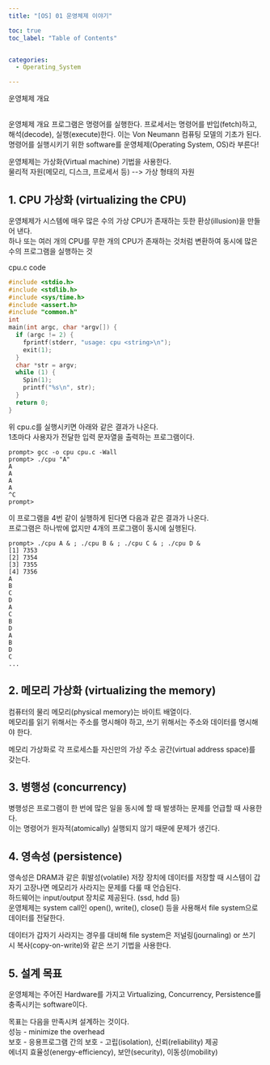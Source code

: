 ```yaml
---
title: "[OS] 01 운영체제 이야기"

toc: true
toc_label: "Table of Contents"


categories:
  - Operating_System

---
```


운영체제 개요

<br>
운영체제 개요  
프로그램은 명령어를 실행한다. 프로세서는 명령어를 반입(fetch)하고, 해석(decode), 실행(execute)한다.  
이는 Von Neumann 컴퓨팅 모델의 기초가 된다.  
명령어를 실행시키기 위한 software를 운영체제(Operating System, OS)라 부른다!  
  
운영체제는 가상화(Virtual machine) 기법을 사용한다.  
물리적 자원(메모리, 디스크, 프로세서 등) --> 가상 형태의 자원  
  
## 1. CPU 가상화 (virtualizing the CPU)

운영체제가 시스템에 매우 많은 수의 가상 CPU가 존재하는 듯한 환상(illusion)을 만들어 낸다.  
하나 또는 여러 개의 CPU를 무한 개의 CPU가 존재하는 것처럼 변환하여 동시에 많은 수의 프로그램을 실행하는 것  


cpu.c code  
```c
#include <stdio.h>
#include <stdlib.h>
#include <sys/time.h>
#include <assert.h>
#include "common.h"
int
main(int argc, char *argv[]) {
  if (argc != 2) {
    fprintf(stderr, "usage: cpu <string>\n");
    exit(1);
  }
  char *str = argv;
  while (1) {
    Spin(1);
    printf("%s\n", str);
  }
  return 0;
}
```

위 cpu.c를 실행시키면 아래와 같은 결과가 나온다.  
1초마다 사용자가 전달한 입력 문자열을 출력하는 프로그램이다.  

```shell
prompt> gcc -o cpu cpu.c -Wall
prompt> ./cpu "A"
A
A
A
A
^C
prompt>
```

이 프로그램을 4번 같이 실행하게 된다면 다음과 같은 결과가 나온다.  
프로그램은 하나밖에 없지만 4개의 프로그램이 동시에 실행된다.  
```
prompt> ./cpu A & ; ./cpu B & ; ./cpu C & ; ./cpu D &
[1] 7353
[2] 7354
[3] 7355
[4] 7356
A
B
C
D
A
C
B
D
A
B
D
C
...
```


## 2. 메모리 가상화 (virtualizing the memory)  
컴퓨터의 물리 메모리(physical memory)는 바이트 배열이다.  
메모리를 읽기 위해서는 주소를 명시해야 하고, 쓰기 위해서는 주소와 데이터를 명시해야 한다.  


메모리 가상화로 각 프로세스틑 자신만의 가상 주소 공간(virtual address space)를 갖는다.  



## 3. 병행성 (concurrency)
병행성은 프로그램이 한 번에 많은 일을 동시에 할 때 발생하는 문제를 언급할 때 사용한다.  
이는 명령어가 원자적(atomically) 실행되지 않기 때문에 문제가 생긴다.  


## 4. 영속성 (persistence)  
영속성은 DRAM과 같은 휘발성(volatile) 저장 장치에 데이터를 저장할 때 시스템이 갑자기 고장나면 메모리가 사라지는 문제를 다룰 때 언습된다.  
하드웨어는 input/output 장치로 제공된다. (ssd, hdd 등)  
운영체제는 system call인 open(), write(), close() 등을 사용해서 file system으로 데이터를 전달한다.  


데이터가 갑자기 사라지는 경우를 대비해 file system은 저널링(journaling) or 쓰기 시 복사(copy-on-write)와 같은 쓰기 기법을 사용한다.  


## 5. 설계 목표
운영체제는 주어진 Hardware를 가지고 Virtualizing, Concurrency, Persistence를 충족시키는 software이다.  


목표는 다음을 만족시켜 설계하는 것이다.  
성능 - minimize the overhead  
보호 - 응용프로그램 간의 보호 - 고립(isolation), 신뢰(reliability) 제공  
에너지 효율성(energy-efficiency), 보안(security), 이동성(mobility)  
